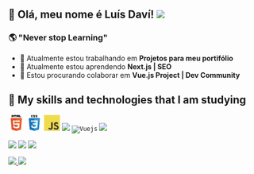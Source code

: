 ## 💚 Olá, meu nome é <strong>Luís Daví!</strong> <img src="https://raw.githubusercontent.com/MartinHeinz/MartinHeinz/master/wave.gif" width="30px">

###  🌎 "Never stop Learning"

- 🔭 Atualmente estou trabalhando em <strong>Projetos para meu portifólio</strong>
- 🌱 Atualmente estou aprendendo <strong>Next.js | SEO </strong>
- 👯 Estou procurando colaborar em <strong>Vue.js Project | Dev Community</strong>


## 🚀 My skills and technologies that I am studying


<code><img height="32" src="https://raw.githubusercontent.com/github/explore/80688e429a7d4ef2fca1e82350fe8e3517d3494d/topics/html/html.png" alt="HTML5"/></code>
<code><img height="32" src="https://raw.githubusercontent.com/github/explore/80688e429a7d4ef2fca1e82350fe8e3517d3494d/topics/css/css.png" alt="CSS"/></code>
<code><img height="32" src="https://raw.githubusercontent.com/github/explore/80688e429a7d4ef2fca1e82350fe8e3517d3494d/topics/javascript/javascript.png" alt="Javascript"></code>
<code><img height="32" src="https://cdn.jsdelivr.net/gh/devicons/devicon/icons/typescript/typescript-original.svg" /></code>
<code><img height="32" src="https://cdn.jsdelivr.net/gh/devicons/devicon/icons/vuejs/vuejs-original.svg" alt="Vuejs"/></code>
<code><img height="32" src="https://cdn.jsdelivr.net/gh/devicons/devicon/icons/react/react-original.svg" /></code>
<!-- <code><img src="https://raw.githubusercontent.com/devicons/devicon/master/icons/sass/sass-original.svg" alt="sass" height="32"/></code>
<code><img height="32" src="https://raw.githubusercontent.com/github/explore/80688e429a7d4ef2fca1e82350fe8e3517d3494d/topics/nodejs/nodejs.png" alt="Nodejs"/></code> -->
<!-- <code><img src="https://cdn.jsdelivr.net/gh/devicons/devicon/icons/express/express-original.svg" alt="express" height="32" alt="Express"/></code>
<code><img height="32" src="https://cdn.jsdelivr.net/gh/devicons/devicon/icons/mongodb/mongodb-original.svg" alt="MongoDB"/></code> -->

<!-- <code><img height="32" src="https://raw.githubusercontent.com/github/explore/80688e429a7d4ef2fca1e82350fe8e3517d3494d/topics/bootstrap/bootstrap.png" alt="Bootstrap"/></code> -->
          
<!-- <code><img src="https://bestofjs.org/logos/vuetify.svg" alt="vuetify" height="32" alt="Vuetify"/></code>
<code><img src="https://cdn.worldvectorlogo.com/logos/pug.svg" alt="pug" height="32" alt="Pug"/></code> -->
        
<p >
  <a href="https://www.linkedin.com/in/lu%C3%ADs-dav%C3%AD-rebou%C3%A7as-0778b421a/"><img src="https://img.shields.io/badge/LinkedIn-0077B5?style=for-the-badge&logo=linkedin&logoColor=white"></img></a>     
  <a href="https://www.instagram.com/vuedavi/"><img src="https://img.shields.io/badge/Instagram-E4405F?style=for-the-badge&logo=instagram&logoColor=white"></img></a>        
  <a href="mailto:luisdavi.moz@outlook.com"><img src="https://img.shields.io/badge/_Outlook-0078D4?style=for-the-badge&logo=microsoft-outlook&logoColor=white"></img></a>
</p>  

<div align="start">
  <a href="https://github.com/rafaballerini">
  <img height="180em" src="https://github-readme-stats.vercel.app/api?username=webldavi&show_icons=true&theme=dracula&include_all_commits=true&count_private=true"/>
  <img height="180em" src="https://github-readme-stats.vercel.app/api/top-langs/?username=webldavi&layout=compact&langs_count=7&theme=dracula"/>
</div>
